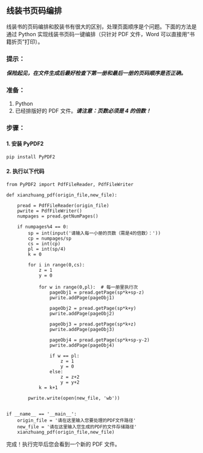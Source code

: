 ## 线装书页码编排

线装书的页码编排和胶装书有很大的区别，处理页面顺序是个问题。下面的方法是通过 Python 实现线装书页码一键编排（只针对 PDF 文件，Word 可以直接用“书籍折页”打印）。

### 提示：

***保险起见，在文件生成后最好检查下第一册和最后一册的页码顺序是否正确。***

### 准备：

1. Python
2. 已经排版好的 PDF 文件。***请注意：页数必须是 4 的倍数！***

### 步骤：

#### 1. 安装 PyPDF2

```bash
pip install PyPDF2
```

#### 2. 执行以下代码

```pyth
from PyPDF2 import PdfFileReader, PdfFileWriter

def xianzhuang_pdf(origin_file,new_file):
    
    pread = PdfFileReader(origin_file)            
    pwrite = PdfFileWriter()                     
    numpages = pread.getNumPages()     
    
    if numpages%4 == 0:
        sp = int(input('请输入每一小册的页数（需是4的倍数）：'))
        cp = numpages/sp
        cs = int(cp)
        pl = int(sp/4)
        k = 0
        
        for i in range(0,cs):      
            z = 1
            y = 0
            
            for w in range(0,pl):  # 每一册里执行次          
                pageObj1 = pread.getPage(sp*k+sp-z) 
                pwrite.addPage(pageObj1)
                
                pageObj2 = pread.getPage(sp*k+y) 
                pwrite.addPage(pageObj2)
                
                pageObj3 = pread.getPage(sp*k+z) 
                pwrite.addPage(pageObj3)
                
                pageObj4 = pread.getPage(sp*k+sp-y-2) 
                pwrite.addPage(pageObj4)
                               
                if w == pl:
                    z = 1
                    y = 0
                else:
                    z = z+2
                    y = y+2
            k = k+1        
             
        pwrite.write(open(new_file, 'wb'))
        

if __name__ == '__main__':
    origin_file = '请在这里输入您要处理的PDF文件路径'
    new_file = '请在这里输入您生成的PDF的文件存储路径' 
    xianzhuang_pdf(origin_file,new_file)
```

完成！执行完毕后您会看到一个新的 PDF 文件。
